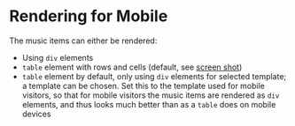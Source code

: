 # Rendering for Mobile #

The music items can either be rendered:

  * Using `div` elements
  * `table` element with rows and cells (default, see [screen shot](ScreenShot.md))
  * `table` element by default, only using `div` elements for selected template; a template can be chosen. Set this to the template used for mobile visitors, so that for mobile visitors the music items are rendered as `div` elements, and thus looks much better than as a `table` does on mobile devices